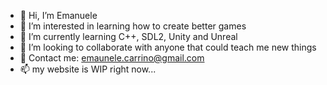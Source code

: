- 👋 Hi, I’m Emanuele
- 👀 I’m interested in learning how to create better games
- 🌱 I’m currently learning C++, SDL2, Unity and Unreal
- 💞️ I’m looking to collaborate with anyone that could teach me new things
- 📧 Contact me: emaunele.carrino@gmail.com
- 📫 my website is WIP right now...
<!---
EmanueleGames/EmanueleGames is a ✨ special ✨ repository because its `README.md` (this file) appears on your GitHub profile.
You can click the Preview link to take a look at your changes.
--->
